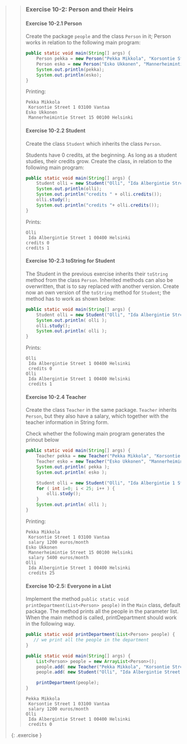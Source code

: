 >> ### Exercise 10-2: Person and their Heirs
>>
>> #### Exercise 10-2.1 Person
>>
>> Create the package `people` and the class `Person` in it; Person works in relation to the following main program:
>>
>>```java
>> public static void main(String[] args) {
>>     Person pekka = new Person("Pekka Mikkola", "Korsontie Street 1 03100 Vantaa");
>>     Person esko = new Person("Esko Ukkonen", "Mannerheimintie Street 15 00100 Helsinki");
>>     System.out.println(pekka);
>>     System.out.println(esko);
>> }
>>```
>>
>>Printing:
>>
>>```output
>>Pekka Mikkola
>>  Korsontie Street 1 03100 Vantaa
>>Esko Ukkonen
>>  Mannerheimintie Street 15 00100 Helsinki
>>```
>>
>>#### Exercise 10-2.2 Student
>>
>>Create the class `Student` which inherits the class `Person`.
>>
>>Students have 0 credits, at the beginning. As long as a student studies, their credits grow. Create the class, in relation to the following main program:
>>
>>```java
>> public static void main(String[] args) {
>>     Student olli = new Student("Olli", "Ida Albergintie Street 1 00400 Helsinki");
>>     System.out.println(olli);
>>     System.out.println("credits " + olli.credits());
>>     olli.study();
>>     System.out.println("credits "+ olli.credits());
>> }
>>```
>>
>>Prints:
>>
>>```output
>>Olli
>>  Ida Albergintie Street 1 00400 Helsinki
>>credits 0
>>credits 1
>>```
>>
>>#### Exercise 10-2.3 toString for Student
>>
>>The Student in the previous exercise inherits their `toString` method from the class `Person`. Inherited methods can also be overwritten, that is to say replaced with another version. Create now an own version of the `toString` method for `Student`; the method has to work as shown below:
>>
>>```java
>> public static void main(String[] args) {
>>     Student olli = new Student("Olli", "Ida Albergintie Street 1 00400 Helsinki");
>>     System.out.println( olli );
>>     olli.study();
>>     System.out.println( olli );
>> }
>>```
>>
>>Prints:
>>
>>```output
>>Olli
>>  Ida Albergintie Street 1 00400 Helsinki
>>  credits 0
>>Olli
>>  Ida Albergintie Street 1 00400 Helsinki
>>  credits 1
>>```
>>
>>#### Exercise 10-2.4 Teacher
>>
>>Create the class `Teacher` in the same package. `Teacher` inherits `Person`, but they also have a salary, which together with the teacher information in String form.
>>
>>Check whether the following main program generates the prinout below
>>
>>```java
>> public static void main(String[] args) {
>>     Teacher pekka = new Teacher("Pekka Mikkola", "Korsontie Street 1 03100 Vantaa", 1200);
>>     Teacher esko = new Teacher("Esko Ukkonen", "Mannerheimintie 15 Street 00100 Helsinki", 5400);
>>     System.out.println( pekka );
>>     System.out.println( esko );
>>
>>     Student olli = new Student("Olli", "Ida Albergintie 1 Street 00400 Helsinki");
>>     for ( int i=0; i < 25; i++ ) {
>>         olli.study();
>>     }
>>     System.out.println( olli );
>> }
>>```
>>
>>Printing:
>>
>>```output
>>Pekka Mikkola
>>  Korsontie Street 1 03100 Vantaa
>>  salary 1200 euros/month
>>Esko Ukkonen
>>  Mannerheimintie Street 15 00100 Helsinki
>>  salary 5400 euros/month
>>Olli
>>  Ida Albergintie Street 1 00400 Helsinki
>>  credits 25
>>```
>>
>>#### Exercise 10-2.5: Everyone in a List
>>
>>Implement the method `public static void printDepartment(List<Person> people)` in the `Main` class, default package. The method prints all the people in the parameter list. When the main method is called, printDepartment should work in the following way.
>>
>>```java
>> public static void printDepartment(List<Person> people) {
>>    // we print all the people in the department
>> }
>>
>> public static void main(String[] args) {
>>     List<Person> people = new ArrayList<Person>();
>>     people.add( new Teacher("Pekka Mikkola", "Korsontie Street 1 03100 Vantaa", 1200) );
>>     people.add( new Student("Olli", "Ida Albergintie Street 1 00400 Helsinki") );
>>
>>     printDepartment(people);
>> }
>>```
>>
>>```output
>>Pekka Mikkola
>>  Korsontie Street 1 03100 Vantaa
>>  salary 1200 euros/month
>>Olli
>>  Ida Albergintie Street 1 00400 Helsinki
>>  credits 0
>>```
>>
>{: .exercise }